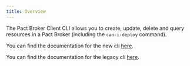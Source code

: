 ```yaml
---
title: Overview
---
```


The Pact Broker Client CLI allows you to create, update, delete and query resources in a Pact Broker (including the `can-i-deploy` command).

You can find the documentation for the new cli [here](/implementation_guides/cli/pact-broker-cli).

You can find the documentation for the legacy cli [here](/pact_broker/client_cli/readme).